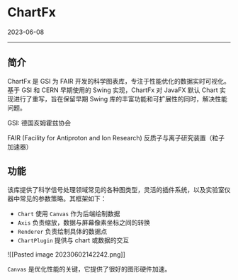# ChartFx

2023-06-08
****
## 简介

ChartFx 是 GSI 为 FAIR 开发的科学图表库，专注于性能优化的数据实时可视化。基于 GSI 和 CERN 早期使用的 Swing 实现，ChartFx 对 JavaFX 默认 Chart 实现进行了重写，旨在保留早期 Swing 库的丰富功能和可扩展性的同时，解决性能问题。

GSI: 德国亥姆霍兹协会

FAIR (Facility for Antiproton and Ion Research) 反质子与离子研究装置（粒子加速器）

## 功能

该库提供了科学信号处理领域常见的各种图类型，灵活的插件系统，以及实验室仪器中常见的参数策略。其框架如下：

- `Chart` 使用 `Canvas` 作为后端绘制数据
- `Axis` 负责缩放，数据与屏幕像素坐标之间的转换
- `Renderer` 负责绘制具体的数据点
- `ChartPlugin` 提供与 chart 或数据的交互

![[Pasted image 20230602142242.png]]

`Canvas` 是优化性能的关键，它提供了很好的图形硬件加速。
